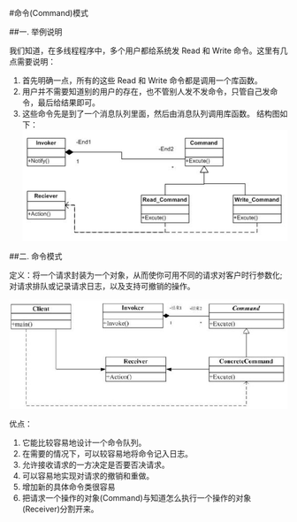 #命令(Command)模式

##一. 举例说明

我们知道，在多线程程序中，多个用户都给系统发 Read 和 Write 命令。这里有几点需要说明：

1. 首先明确一点，所有的这些 Read 和 Write 命令都是调用一个库函数。
2. 用户并不需要知道别的用户的存在，也不管别人发不发命令，只管自己发命令，最后给结果即可。
3. 这些命令先是到了一个消息队列里面，然后由消息队列调用库函数。
结构图如下：
![结构图](./uml1.png)

##二. 命令模式

定义：将一个请求封装为一个对象，从而使你可用不同的请求对客户时行参数化;对请求排队或记录请求日志，以及支持可撤销的操作。

![命令模式](./uml2.png)

优点：

1. 它能比较容易地设计一个命令队列。
2. 在需要的情况下，可以较容易地将命令记入日志。
3. 允许接收请求的一方决定是否要否决请求。
4. 可以容易地实现对请求的撤销和重做。
5. 增加新的具体命令类很容易
6. 把请求一个操作的对象(Command)与知道怎么执行一个操作的对象(Receiver)分割开来。